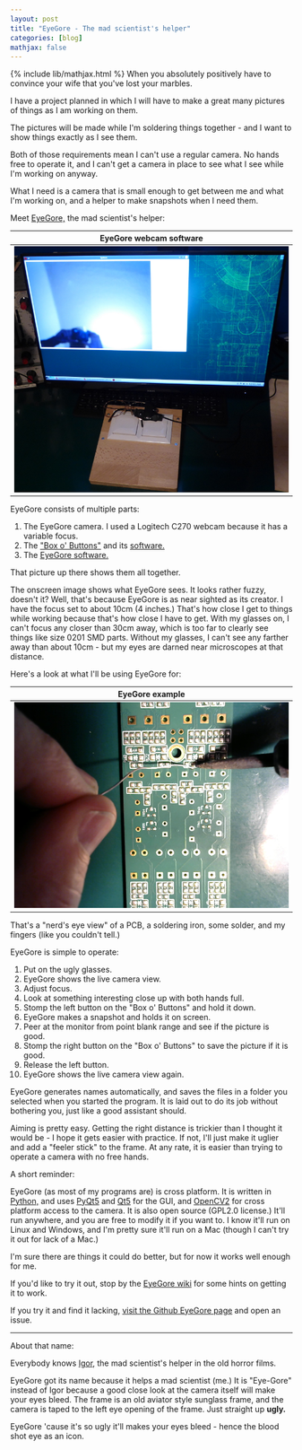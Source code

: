 ```yaml
---
layout: post
title: "EyeGore - The mad scientist's helper"
categories: [blog]
mathjax: false
---
```

{% include lib/mathjax.html %}
When you absolutely positively have to convince your wife that you've lost your marbles.

I have a project planned in which I will have to make a great many pictures of things as I am working on them.

The pictures will be made while I'm soldering things together - and I want to show things exactly as I see them.

Both of those requirements mean I can't use a regular camera.  No hands free to operate it, and I can't get a camera in place to see what I see while I'm working on anyway.

What I need is a camera that is small enough to get between me and what I'm working on, and a helper to make snapshots when I need them.

Meet [EyeGore,](https://github.com/JosephEoff/EyeGore) the mad scientist's helper:

|EyeGore webcam software|
|-------|
|![EyeGore](/assets/2020-01-31-eyegore/eyegore.jpg)|

EyeGore consists of multiple parts:

1.  The EyeGore camera.  I used a Logitech C270 webcam because it has a variable focus.
2.  The ["Box o' Buttons"](https://josepheoff.github.io/posts/boxobuttons) and its [software.](https://github.com/JosephEoff/BoxOButtons)
3.  The [EyeGore software.](https://github.com/JosephEoff/EyeGore)

That picture up there shows them all together.  

The onscreen image shows what EyeGore sees.  It looks rather fuzzy, doesn't it?  Well, that's because EyeGore is as near sighted as its creator.  I have the focus set to about 10cm (4 inches.)  That's how close I get to things while working because that's how close I have to get.  With my glasses on, I can't focus any closer than 30cm away, which is too far to clearly see things like size 0201 SMD parts.  Without my glasses, I can't see any farther away than about 10cm - but my eyes are darned near microscopes at that distance.

Here's a look at what I'll be using EyeGore for:

|EyeGore example|
|-------|
|![EyeGore example](/assets/2020-01-31-eyegore/eyegoreexample.png)|

That's a "nerd's eye view" of a PCB, a soldering iron, some solder, and my fingers (like you couldn't tell.)

EyeGore is simple to operate:

1.  Put on the ugly glasses.
2.  EyeGore shows the live camera view.
3.  Adjust focus.
4.  Look at something interesting close up with both hands full.
5.  Stomp the left button on the "Box o' Buttons" and hold it down.  
6.  EyeGore makes a snapshot and holds it on screen.
7.  Peer at the monitor from point blank range and see if the picture is good.
8.  Stomp the right button on the "Box o' Buttons" to save the picture if it is good.
9.  Release the left button.
10.  EyeGore shows the live camera view again.

EyeGore generates names automatically, and saves the files in a folder you selected when you started the program.  It is laid out to do its job without bothering you, just like a good assistant should.

Aiming is pretty easy.  Getting the right distance is trickier than I thought it would be - I hope it gets easier with practice.  If not, I'll just make it uglier and add a "feeler stick" to the frame.  At any rate, it is easier than trying to operate a camera with no free hands.

A short reminder:

EyeGore (as most of my programs are) is cross platform.  It is written in [Python,](https://www.python.org/) and uses [PyQt5](https://pypi.org/project/PyQt5/) and [Qt5](https://www.qt.io/) for the GUI, and [OpenCV2](https://pypi.org/project/opencv-python/) for cross platform access to the camera.  It is also open source (GPL2.0 license.)  It'll run anywhere, and you are free to modify it if you want to.  I know it'll run on Linux and Windows, and I'm pretty sure it'll run on a Mac (though I can't try it out for lack of a Mac.)

I'm sure there are things it could do better, but for now it works well enough for me.

If you'd like to try it out, stop by the [EyeGore wiki](https://github.com/JosephEoff/EyeGore/wiki) for some hints on getting it to work.

If you try it and find it lacking, [visit the Github EyeGore page](https://github.com/JosephEoff/EyeGore/issues) and open an issue.

---------------------

About that name:

Everybody knows [Igor,](https://en.wikipedia.org/wiki/Igor_(character)) the mad scientist's helper in the old horror films.

EyeGore got its name because it helps a mad scientist (me.)  It is "Eye-Gore" instead of Igor because a good close look at the camera itself will make your eyes bleed.  The frame is an old aviator style sunglass frame, and the camera is taped to the left eye opening of the frame.  Just straight up **ugly.**  

EyeGore 'cause it's so ugly it'll makes your eyes bleed - hence the blood shot eye as an icon.

